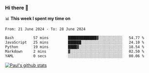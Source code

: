### Hi there 👋

📊 **This week I spent my time on**
<!--START_SECTION:waka-->

```txt
From: 21 June 2024 - To: 28 June 2024

Bash         57 mins         █████████████▓░░░░░░░░░░░   54.77 %
JavaScript   25 mins         ██████░░░░░░░░░░░░░░░░░░░   24.10 %
Python       19 mins         ████▓░░░░░░░░░░░░░░░░░░░░   18.54 %
Markdown     2 mins          ▓░░░░░░░░░░░░░░░░░░░░░░░░   02.50 %
YAML         0 secs          ░░░░░░░░░░░░░░░░░░░░░░░░░   00.06 %
```

<!--END_SECTION:waka-->


[![Paul's github stats](https://github-readme-stats.vercel.app/api?username=mickeyouyou&theme=dracula&show_icons=true)](https://github.com/anuraghazra/github-readme-stats)
